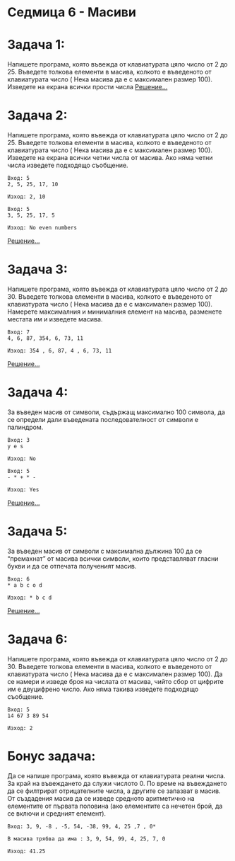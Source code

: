 # Седмица 6 - Масиви

Задача 1:
=
Напишете програма, която въвежда от клавиатурата цяло число от 2 до 25. Въведете толкова
елементи в масива, колкото е въведеното от клавиатурата число ( Нека масива да е с
максимален размер 100). Изведете на екрана всички прости числа
[Решение...](https://github.com/AleksandrinaKovachka/Introduction-to-programming/blob/main/Week06/Tasks/Task1)

Задача 2:
=
Напишете програма, която въвежда от клавиатурата цяло число от 2 до 25. Въведете толкова
елементи в масива, колкото е въведеното от клавиатурата число ( Нека масива да е с
максимален размер 100). Изведете на екрана всички четни числа от масива. Ако няма четни
числа изведете подходящо съобщение.
```
Вход: 5
2, 5, 25, 17, 10

Изход: 2, 10

Вход: 5
3, 5, 25, 17, 5

Изход: No even numbers
```
[Решение...](https://github.com/AleksandrinaKovachka/Introduction-to-programming/blob/main/Week06/Tasks/Task2)

Задача 3:
=
Напишете програма, която въвежда от клавиатурата цяло число от 2 до 30. Въведете толкова
елементи в масива, колкото е въведеното от клавиатурата число ( Нека масива да е с
максимален размер 100). Намерете максималния и минималния елемент на масива, разменете
местата им и изведете масива.
```
Вход: 7
4, 6, 87, 354, 6, 73, 11

Изход: 354 , 6, 87, 4 , 6, 73, 11
```
[Решение...](https://github.com/AleksandrinaKovachka/Introduction-to-programming/blob/main/Week06/Tasks/Task3)

Задача 4:
=
За въведен масив от символи, съдържащ максимално 100 символа, да се определи дали
въведената последователност от символи е палиндром.
```
Вход: 3
y e s

Изход: No

Вход: 5
- * + * -

Изход: Yes
```
[Решение...](https://github.com/AleksandrinaKovachka/Introduction-to-programming/blob/main/Week06/Tasks/Task4)

Задача 5:
=
За въведен масив от символи с максимална дължина 100 да се “премахнат” от масива всички
символи, които представляват гласни букви и да се отпечата полученият масив.
```
Вход: 6
* a b c o d

Изход: * b c d
```
[Решение...](https://github.com/AleksandrinaKovachka/Introduction-to-programming/blob/main/Week06/Tasks/Task5)

Задача 6:
=
Напишете програма, която въвежда от клавиатурата цяло число от 2 до 30. Въведете толкова
елементи в масива, колкото е въведеното от клавиатурата число ( Нека масива да е с
максимален размер 100). Да се намери и изведе броя на числата от масива, чийто сбор от
цифрите им е двуцифрено число. Ако няма такива изведете подходящо съобщение.
```
Вход: 5
14 67 3 89 54

Изход: 2
```

Бонус задача:
=
Да се напише програма, която въвежда от клавиатурата реални числа.
За край на въвеждането да служи числото 0.
По време на въвеждането да се филтрират отрицателните числа, а другите се запазват в масив.
От създадения масив да се изведе средното аритметично на елементите от първата половина 
(ако елементите са нечетен брой, да се включи и средният елемент).
```
Вход: 3, 9, -8 , -5, 54, -38, 99, 4, 25 ,7 , 0*

В масива трябва да има : 3, 9, 54, 99, 4, 25, 7, 0

Изход: 41.25
```
